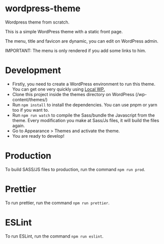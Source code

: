 # wordpress-theme

Wordpress theme from scratch.

This is a simple WordPress theme with a static front page.

The menu, title and favicon are dynamic, you can edit on WordPress admin.

IMPORTANT: The menu is only rendered if you add some links to him.

# Development

- Firstly, you need to create a WordPress environment to run this theme. You can get one very quickly using <a href="https://localwp.com/">Local WP.</a>
- Clone this project inside the themes directory on WordPress (/wp-content/themes/)
- Run `npm install` to install the dependencies. You can use pnpm or yarn too if you want to.
- Run `npm run watch` to compile the Sass/bundle the Javascript from the theme. Every modification you make at Sass/Js files, it will build the files again.
- Go to Appearance > Themes and activate the theme.
- You are ready to develop!

# Production

To build SASS/JS files to production, run the command `npm run prod`.

# Prettier

To run prettier, run the command `npm run prettier`.

# ESLint

To run ESLint, run the command `npm run eslint`.

